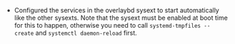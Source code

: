 - Configured the services in the overlaybd sysext to start automatically like the other sysexts. Note that the sysext must be enabled at boot time for this to happen, otherwise you need to call `systemd-tmpfiles --create` and `systemctl daemon-reload` first.
